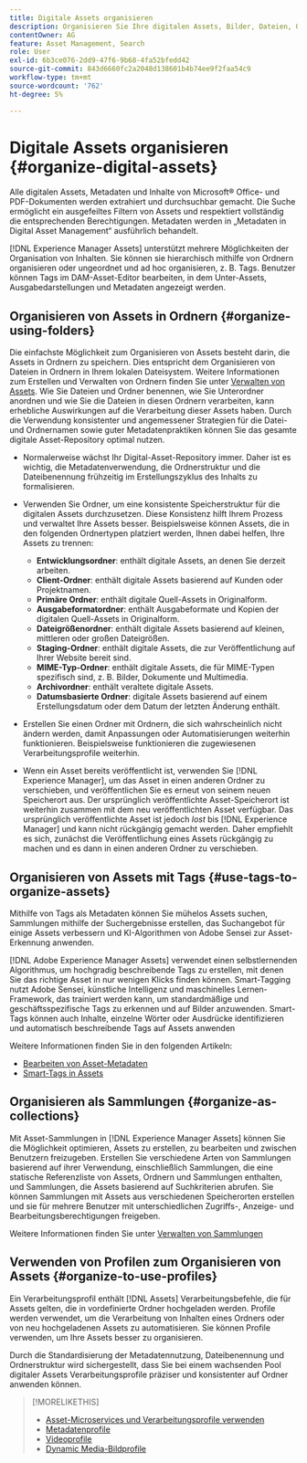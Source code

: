 ```yaml
---
title: Digitale Assets organisieren
description: Organisieren Sie Ihre digitalen Assets, Bilder, Dateien, Ordner usw. mithilfe von Experience Manager.
contentOwner: AG
feature: Asset Management, Search
role: User
exl-id: 6b3ce076-2dd9-47f6-9b68-4fa52bfedd42
source-git-commit: 843d6660fc2a2048d138601b4b74ee9f2faa54c9
workflow-type: tm+mt
source-wordcount: '762'
ht-degree: 5%

---
```


# Digitale Assets organisieren {#organize-digital-assets}

Alle digitalen Assets, Metadaten und Inhalte von Microsoft® Office- und PDF-Dokumenten werden extrahiert und durchsuchbar gemacht. Die Suche ermöglicht ein ausgefeiltes Filtern von Assets und respektiert vollständig die entsprechenden Berechtigungen. Metadaten werden in „Metadaten in Digital Asset Management“ ausführlich behandelt.

[!DNL Experience Manager Assets] unterstützt mehrere Möglichkeiten der Organisation von Inhalten. Sie können sie hierarchisch mithilfe von Ordnern organisieren oder ungeordnet und ad hoc organisieren, z. B. Tags. Benutzer können Tags im DAM-Asset-Editor bearbeiten, in dem Unter-Assets, Ausgabedarstellungen und Metadaten angezeigt werden.

<!-- Commenting to pull down the existing content before applying changes wrt CQDOC-15930
## Create folders {#create-folders}

When organizing a collection of assets, for example, all *Nature* images, you can create folders to keep them together. You can use folders to categorize and organize your assets. [!DNL Assets] does not require you to organize assets in folders to work better.

>[!NOTE]
>
>Sharing an Assets folder (in Marketing Cloud) of the type `sling:OrderedFolder`, is not supported. If you want to share a folder, do not select Ordered when creating a folder.

1. Navigate to the place in your digital assets folder where you want to create a new folder.
1. In the menu, click **[!UICONTROL Create]**. Select **[!UICONTROL New Folder]**.
1. In the **[!UICONTROL Title]** field, provide a folder name. By default, DAM uses the title that you provided as the folder name. Once the folder is created, you can override the default and specify another folder name.
1. Click **[!UICONTROL Create]**. Your folder is displayed in the digital assets folder.

## Add CUG properties to folders {#add-cug-properties-to-folders}

You can limit who can access certain folders in Assets by making the folder part of a closed user group (CUG). To make a folder part of a CUG:

1. In Assets, right-click the folder you want to add closed user group properties for and select **Properties**.  
1. Click the **CUG** tab.
1. Select the **Enabled** check box to make the folder and its assets available only to a closed user group.  
1. Browse to the login page, if there is one, to add that information. Add admitted groups by clicking **Add item**. If necessary, add the realm. Click **OK** to save your changes.

## Use tags to organize assets {#use-tags-to-organize-assets}

You can use folders or tags or both to organize assets. Adding tags to assets makes them more easy to retrieve during a search. To add tags to an asset, follow these steps:

1. In the Digital Asset Manager, double-click the asset to open it.
1. In the **Tags** area, open the menu to reveal the available tags. Select tags as appropriate. To delete a tag, hover the pointer over the tag and click `X` to delete it.
1. Click **Save** to save any tags you added.

Date24/08/2021
-->

## Organisieren von Assets in Ordnern {#organize-using-folders}

Die einfachste Möglichkeit zum Organisieren von Assets besteht darin, die Assets in Ordnern zu speichern. Dies entspricht dem Organisieren von Dateien in Ordnern in Ihrem lokalen Dateisystem. Weitere Informationen zum Erstellen und Verwalten von Ordnern finden Sie unter [Verwalten von Assets](manage-digital-assets.md). Wie Sie Dateien und Ordner benennen, wie Sie Unterordner anordnen und wie Sie die Dateien in diesen Ordnern verarbeiten, kann erhebliche Auswirkungen auf die Verarbeitung dieser Assets haben. Durch die Verwendung konsistenter und angemessener Strategien für die Datei- und Ordnernamen sowie guter Metadatenpraktiken können Sie das gesamte digitale Asset-Repository optimal nutzen.

* Normalerweise wächst Ihr Digital-Asset-Repository immer. Daher ist es wichtig, die Metadatenverwendung, die Ordnerstruktur und die Dateibenennung frühzeitig im Erstellungszyklus des Inhalts zu formalisieren.
* Verwenden Sie Ordner, um eine konsistente Speicherstruktur für die digitalen Assets durchzusetzen. Diese Konsistenz hilft Ihrem Prozess und verwaltet Ihre Assets besser. Beispielsweise können Assets, die in den folgenden Ordnertypen platziert werden, Ihnen dabei helfen, Ihre Assets zu trennen:

   * **Entwicklungsordner**: enthält digitale Assets, an denen Sie derzeit arbeiten.
   * **Client-Ordner**: enthält digitale Assets basierend auf Kunden oder Projektnamen.
   * **Primäre Ordner**: enthält digitale Quell-Assets in Originalform.
   * **Ausgabeformatordner**: enthält Ausgabeformate und Kopien der digitalen Quell-Assets in Originalform.
   * **Dateigrößenordner**: enthält digitale Assets basierend auf kleinen, mittleren oder großen Dateigrößen.
   * **Staging-Ordner**: enthält digitale Assets, die zur Veröffentlichung auf Ihrer Website bereit sind.
   * **MIME-Typ-Ordner**: enthält digitale Assets, die für MIME-Typen spezifisch sind, z. B. Bilder, Dokumente und Multimedia.
   * **Archivordner**: enthält veraltete digitale Assets.
   * **Datumsbasierte Ordner**: digitale Assets basierend auf einem Erstellungsdatum oder dem Datum der letzten Änderung enthält.

* Erstellen Sie einen Ordner mit Ordnern, die sich wahrscheinlich nicht ändern werden, damit Anpassungen oder Automatisierungen weiterhin funktionieren. Beispielsweise funktionieren die zugewiesenen Verarbeitungsprofile weiterhin.
* Wenn ein Asset bereits veröffentlicht ist, verwenden Sie [!DNL Experience Manager], um das Asset in einen anderen Ordner zu verschieben, und veröffentlichen Sie es erneut von seinem neuen Speicherort aus. Der ursprünglich veröffentlichte Asset-Speicherort ist weiterhin zusammen mit dem neu veröffentlichten Asset verfügbar. Das ursprünglich veröffentlichte Asset ist jedoch *lost* bis [!DNL Experience Manager] und kann nicht rückgängig gemacht werden. Daher empfiehlt es sich, zunächst die Veröffentlichung eines Assets rückgängig zu machen und es dann in einen anderen Ordner zu verschieben.

## Organisieren von Assets mit Tags {#use-tags-to-organize-assets}

Mithilfe von Tags als Metadaten können Sie mühelos Assets suchen, Sammlungen mithilfe der Suchergebnisse erstellen, das Suchangebot für einige Assets verbessern und KI-Algorithmen von Adobe Sensei zur Asset-Erkennung anwenden.

[!DNL Adobe Experience Manager Assets] verwendet einen selbstlernenden Algorithmus, um hochgradig beschreibende Tags zu erstellen, mit denen Sie das richtige Asset in nur wenigen Klicks finden können. Smart-Tagging nutzt Adobe Sensei, künstliche Intelligenz und maschinelles Lernen-Framework, das trainiert werden kann, um standardmäßige und geschäftsspezifische Tags zu erkennen und auf Bilder anzuwenden. Smart-Tags können auch Inhalte, einzelne Wörter oder Ausdrücke identifizieren und automatisch beschreibende Tags auf Assets anwenden

Weitere Informationen finden Sie in den folgenden Artikeln:

* [Bearbeiten von Asset-Metadaten](meta-edit.md)
* [Smart-Tags in Assets](smart-tags.md)

## Organisieren als Sammlungen {#organize-as-collections}

Mit Asset-Sammlungen in [!DNL Experience Manager Assets] können Sie die Möglichkeit optimieren, Assets zu erstellen, zu bearbeiten und zwischen Benutzern freizugeben. Erstellen Sie verschiedene Arten von Sammlungen basierend auf ihrer Verwendung, einschließlich Sammlungen, die eine statische Referenzliste von Assets, Ordnern und Sammlungen enthalten, und Sammlungen, die Assets basierend auf Suchkriterien abrufen. Sie können Sammlungen mit Assets aus verschiedenen Speicherorten erstellen und sie für mehrere Benutzer mit unterschiedlichen Zugriffs-, Anzeige- und Bearbeitungsberechtigungen freigeben.

Weitere Informationen finden Sie unter [Verwalten von Sammlungen](manage-collections.md)


## Verwenden von Profilen zum Organisieren von Assets {#organize-to-use-profiles}

Ein Verarbeitungsprofil enthält [!DNL Assets] Verarbeitungsbefehle, die für Assets gelten, die in vordefinierte Ordner hochgeladen werden. Profile werden verwendet, um die Verarbeitung von Inhalten eines Ordners oder von neu hochgeladenen Assets zu automatisieren. Sie können Profile verwenden, um Ihre Assets besser zu organisieren.

Durch die Standardisierung der Metadatennutzung, Dateibenennung und Ordnerstruktur wird sichergestellt, dass Sie bei einem wachsenden Pool digitaler Assets Verarbeitungsprofile präziser und konsistenter auf Ordner anwenden können.

>[!MORELIKETHIS]
>
>* [Asset-Microservices und Verarbeitungsprofile verwenden](asset-microservices-configure-and-use.md)
>* [Metadatenprofile](metadata-profiles.md)
>* [Videoprofile](/help/assets/dynamic-media/video-profiles.md)
>* [Dynamic Media-Bildprofile](/help/assets/dynamic-media/image-profiles.md)


